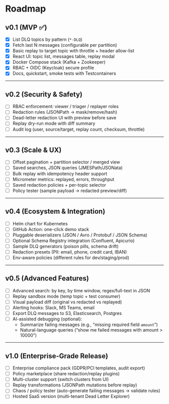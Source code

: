 # Roadmap

## v0.1 (MVP ✅)
- [x] List DLQ topics by pattern (`*-DLQ`)  
- [x] Fetch last N messages (configurable per partition)  
- [x] Basic replay to target topic with throttle + header allow-list  
- [x] React UI: topic list, messages table, replay modal  
- [x] Docker Compose stack (Kafka + Zookeeper)  
- [x] RBAC + OIDC (Keycloak) secure profile  
- [x] Docs, quickstart, smoke tests with Testcontainers  

---

## v0.2 (Security & Safety)
- [ ] RBAC enforcement: viewer / triager / replayer roles  
- [ ] Redaction rules (JSONPath → mask/remove/hash)  
- [ ] Dead-letter redaction UI with preview before save  
- [ ] Replay dry-run mode with diff summary  
- [ ] Audit log (user, source/target, replay count, checksum, throttle)  

---

## v0.3 (Scale & UX)
- [ ] Offset pagination + partition selector / merged view  
- [ ] Saved searches, JSON queries (JMESPath/JSONata)  
- [ ] Bulk replay with idempotency header support  
- [ ] Micrometer metrics: replayed, errors, throughput  
- [ ] Saved redaction policies + per-topic selector  
- [ ] Policy tester (sample payload → redacted preview/diff)  

---

## v0.4 (Ecosystem & Integration)
- [ ] Helm chart for Kubernetes  
- [ ] GitHub Action: one-click demo stack  
- [ ] Pluggable deserializers (JSON / Avro / Protobuf / JSON Schema)  
- [ ] Optional Schema Registry integration (Confluent, Apicurio)  
- [ ] Sample DLQ generators (poison pills, schema drift)  
- [ ] Redaction presets (PII: email, phone, credit card, IBAN)  
- [ ] Env-aware policies (different rules for dev/staging/prod)  

---

## v0.5 (Advanced Features)
- [ ] Advanced search: by key, by time window, regex/full-text in JSON  
- [ ] Replay sandbox mode (temp topic + test consumer)  
- [ ] Visual payload diff (original vs redacted vs replayed)  
- [ ] Alerting hooks: Slack, MS Teams, email  
- [ ] Export DLQ messages to S3, Elasticsearch, Postgres  
- [ ] AI-assisted debugging (optional):  
  - Summarize failing messages (e.g., “missing required field `amount`”)  
  - Natural-language queries (“show me failed messages with amount > 10000”)  

---

## v1.0 (Enterprise-Grade Release)
- [ ] Enterprise compliance pack (GDPR/PCI templates, audit export)  
- [ ] Policy marketplace (share redaction/replay plugins)  
- [ ] Multi-cluster support (switch clusters from UI)  
- [ ] Replay transformations (JSONPath mutations before replay)  
- [ ] Chaos / policy tester (auto-generate failing messages → validate rules)  
- [ ] Hosted SaaS version (multi-tenant Dead Letter Explorer)  